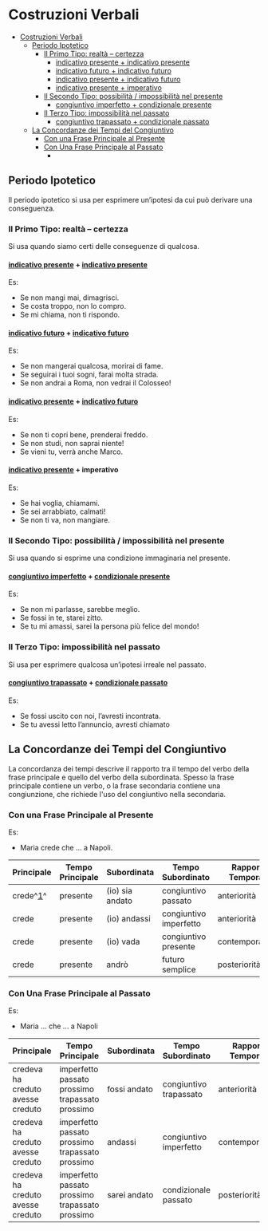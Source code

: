 # Costruzioni Verbali

- [Costruzioni Verbali](#costruzioni-verbali)
  - [Periodo Ipotetico](#periodo-ipotetico)
    - [Il Primo Tipo: realtà – certezza](#il-primo-tipo-realtà--certezza)
      - [indicativo presente + indicativo presente](#indicativo-presente--indicativo-presente)
      - [indicativo futuro + indicativo futuro](#indicativo-futuro--indicativo-futuro)
      - [indicativo presente +  indicativo futuro](#indicativo-presente---indicativo-futuro)
      - [indicativo presente + imperativo](#indicativo-presente--imperativo)
    - [Il Secondo Tipo: possibilità / impossibilità nel presente](#il-secondo-tipo-possibilità--impossibilità-nel-presente)
      - [congiuntivo imperfetto + condizionale presente](#congiuntivo-imperfetto--condizionale-presente)
    - [Il Terzo Tipo: impossibilità nel passato](#il-terzo-tipo-impossibilità-nel-passato)
      - [congiuntivo trapassato + condizionale passato](#congiuntivo-trapassato--condizionale-passato)
  - [La Concordanze dei Tempi del Congiuntivo](#la-concordanze-dei-tempi-del-congiuntivo)
    - [Con una Frase Principale al Presente](#con-una-frase-principale-al-presente)
    - [Con Una Frase Principale al Passato](#con-una-frase-principale-al-passato)
      - [](#)


## Periodo Ipotetico

Il periodo ipotetico si usa per esprimere un’ipotesi da cui può derivare una conseguenza.

### Il Primo Tipo: realtà – certezza

Si usa quando siamo certi delle conseguenze di qualcosa.

#### [indicativo presente](tenses-overview.md#indicativo-presente) + [indicativo presente](tenses-overview.md#indicativo-presente)

Es:
- Se non mangi mai, dimagrisci.
- Se costa troppo, non lo compro.
- Se mi chiama, non ti rispondo.


#### [indicativo futuro](tenses-overview.md#indicativo-futuro-semplice) + [indicativo futuro](tenses-overview.md#indicativo-futuro-semplice)

Es:
- Se non mangerai qualcosa, morirai di fame.
- Se seguirai i tuoi sogni, farai molta strada.
- Se non andrai a Roma, non vedrai il Colosseo!

#### [indicativo presente](tenses-overview.md#indicativo-presente) +  [indicativo futuro](tenses-overview.md#indicativo-futuro-semplice)

Es:
- Se non ti copri bene, prenderai freddo.
- Se non studi, non saprai niente!
- Se vieni tu, verrà anche Marco.

#### [indicativo presente](tenses-overview.md#indicativo-presente) + imperativo

Es:
- Se hai voglia, chiamami.
- Se sei arrabbiato, calmati!
- Se non ti va, non mangiare.

### Il Secondo Tipo: possibilità / impossibilità nel presente

Si usa quando si esprime una condizione immaginaria nel presente.

#### [congiuntivo imperfetto](tenses-overview.md#congiuntivo-imperfetto) + [condizionale presente](tenses-overview.md#condizionale-presente)

Es:
- Se non mi parlasse, sarebbe meglio.
- Se fossi in te, starei zitto.
- Se tu mi amassi, sarei la persona più felice del mondo!

### Il Terzo Tipo: impossibilità nel passato

Si usa per esprimere qualcosa un’ipotesi irreale nel passato.

#### [congiuntivo trapassato](tenses-overview.md#congiuntivo-passato) + [condizionale passato](tenses-overview.md#condizionale-passato)

Es:
- Se fossi uscito con noi, l’avresti incontrata.
- Se tu avessi letto l’annuncio, avresti chiamato

## La Concordanze dei Tempi del Congiuntivo

La concordanza dei tempi descrive il rapporto tra il tempo del verbo della frase principale e quello del verbo della subordinata.  Spesso la frase principale contiene un verbo, o la frase secondaria contiene una congiunzione, che richiede l'uso del congiuntivo nella secondaria.

### Con una Frase Principale al Presente 

Es:
- Maria crede che ... a Napoli.

| Principale | Tempo Principale | Subordinata     | Tempo Subordinato      | Rapporto Temporale |
| ---------- | ---------------- | --------------- | ---------------------- | ------------------ |
| crede^[1](http://localhost)^      | presente         | (io) sia andato | congiuntivo passato    | anteriorità        |
| crede      | presente         | (io) andassi    | congiuntivo imperfetto | anteriorità        |
| crede      | presente         | (io) vada       | congiuntivo presente   | contemporaneità    |
| crede      | presente         | andrò           | futuro semplice        | posteriorità       |

### Con Una Frase Principale al Passato

Es:
- Maria ... che ... a Napoli
  
| Principale                                      | Tempo Principale                                              | Subordinata  | Tempo Subordinato      | Rapporto Temporale |
| ----------------------------------------------- | ------------------------------------------------------------- | ------------ | ---------------------- | ------------------ |
| credeva <br /> ha creduto <br /> avesse creduto | imperfetto <br /> passato prossimo <br /> trapassato prossimo | fossi andato | congiuntivo trapassato | anteriorità        |
| credeva <br /> ha creduto <br /> avesse creduto | imperfetto <br /> passato prossimo <br /> trapassato prossimo | andassi      | congiuntivo imperfetto | contemporaneità    |
| credeva <br /> ha creduto <br /> avesse creduto | imperfetto <br /> passato prossimo <br /> trapassato prossimo | sarei andato | condizionale passato   | posteriorità       |

####